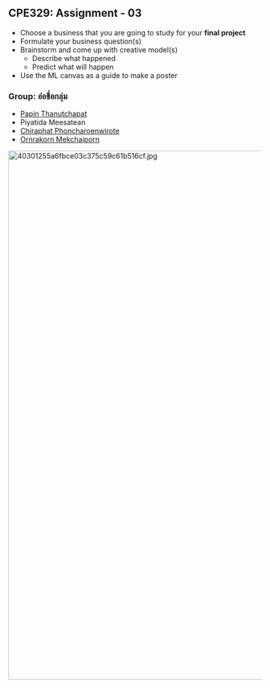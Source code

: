 ## CPE329: Assignment - 03

- Choose a business that you are going to study for your **final project**
- Formulate your business question(s)
- Brainstorm and come up with creative model(s)
  - Describe what happened
  - Predict what will happen
- Use the ML canvas as a guide to make a poster

### Group: อ๋อชื่อกลุ่ม
- [Papin Thanutchapat](https://github.com/Jappapin)
- Piyatida Meesatean
- [Chiraphat Phoncharoenwirote](https://github.com/Chiraphatt)
- [Ornrakorn Mekchaiporn](https://github.com/mill-ornrakorn)


<img src="https://www.img.in.th/images/40301255a6fbce03c375c59c61b516cf.jpg" alt="40301255a6fbce03c375c59c61b516cf.jpg" width="744" height="1052" />
